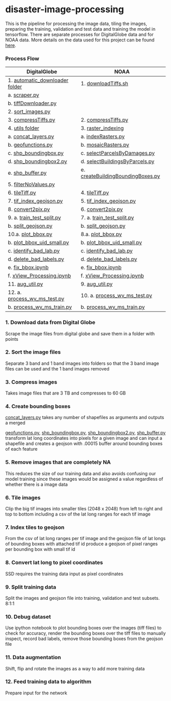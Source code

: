 # disaster-image-processing

This is the pipeline for processing the image data, tiling the images, preparing the training, validation and test data and training the model in tensorflow.  There are separate processes for DigitalGlobe data and for NOAA data.  More details on the data used for this project can be found [here](https://github.com/DDS-Lab/disaster-image-processing/blob/master/data.md). 

### Process Flow

| DigitalGlobe | NOAA |
| --------------------- | --------------------|
|1. [automatic_downloader folder](https://github.com/DDS-Lab/disaster-image-processing/tree/master/automatic-image-downloader)|1. [downloadTiffs.sh]()|
|a. [scraper.py](https://github.com/DDS-Lab/disaster-image-processing/blob/master/automatic-image-downloader/scripts/scraper.py)||
|b. [tiffDownloader.py](https://github.com/DDS-Lab/disaster-image-processing/blob/automatic-image-downloader/automatic-image-downloader/automatic_downloader/tiffDownloader.py)||
|2. [sort_images.py](https://github.com/DDS-Lab/harvey-data-processing/blob/script_cleaning/band_sorting/sort_images.py)||
|3. [compressTiffs.py](https://github.com/DDS-Lab/disaster-image-processing/blob/master/raster-processing/raster_utilities/compressTiffs.py)|2. [compressTiffs.py](https://github.com/DDS-Lab/disaster-image-processing/blob/master/raster-processing/raster_utilities/compressTiffs.py)|
|4. [utils folder](https://github.com/DDS-Lab/disaster-image-processing/tree/master/utils)|3. [raster_indexing]()|
|a. [concat_layers.py](https://github.com/DDS-Lab/disaster-image-processing/blob/master/utils/concat_layers.py)|a. [indexRasters.py]()|
|b. [geofunctions.py](https://github.com/DDS-Lab/disaster-image-processing/blob/master/utils/geofunctions.py)|b. [mosaicRasters.py](https://github.com/DDS-Lab/disaster-image-processing/blob/master/raster-processing/raster_mosaicking/mosaicRasters.py)
|c. [shp_boundingbox.py](https://github.com/DDS-Lab/disaster-image-processing/blob/master/utils/shp_boundingbox.py)|c. [selectParcelsByDamages.py]()|
|d. [shp_boundingbox2.py](https://github.com/DDS-Lab/disaster-image-processing/blob/master/utils/shp_boundingbox2.py)|d. [selectBuildingsByParcels.py]()|
|e. [shp_buffer.py](https://github.com/DDS-Lab/disaster-image-processing/blob/master/utils/shp_buffer.py)|e. [createBuildingBoundingBoxes.py](https://github.com/DDS-Lab/disaster-image-processing/blob/master/training-data-processing/training-data-processing/createBuildingBoundingBoxes.py)|
|5. [filterNoValues.py](https://github.com/DDS-Lab/disaster-image-processing/blob/master/raster-processing/raster_sorting/filterNoValues.py)||
|6. [tileTiff.py](https://github.com/DDS-Lab/hyak_files/blob/master/tileTiff.py)|4. [tileTiff.py](https://github.com/DDS-Lab/hyak_files/blob/master/tileTiff.py)|
|7. [tif_index_geojson.py](https://github.com/DDS-Lab/disaster-image-processing/blob/master/tif_index_geojson.py)|5. [tif_index_geojson.py](https://github.com/DDS-Lab/disaster-image-processing/blob/master/tif_index_geojson.py)|
|8. [convert2pix.py](https://github.com/DDS-Lab/disaster-image-processing/blob/master/utils/convert2pix.py)|6. [convert2pix.py](https://github.com/DDS-Lab/disaster-image-processing/blob/master/utils/convert2pix.py)|
|9. a. [train_test_split.py](https://github.com/DDS-Lab/harvey_data_process/blob/master/train_test_split.py)|7. a. [train_test_split.py](https://github.com/DDS-Lab/harvey_data_process/blob/master/train_test_split.py)|
|b. [split_geojson.py](https://github.com/DDS-Lab/harvey_data_process/blob/master/split_geojson.py)|b. [split_geojson.py](https://github.com/DDS-Lab/harvey_data_process/blob/master/split_geojson.py)|
|10.a. [plot_bbox.py](https://github.com/DDS-Lab/harvey_data_process/blob/master/plot_bbox.py)|8.a. [plot_bbox.py](https://github.com/DDS-Lab/harvey_data_process/blob/master/plot_bbox.py)|
|b. [plot_bbox_uid_small.py](https://github.com/DDS-Lab/harvey_data_process/blob/master/plot_bbox_uid_small.py)|b. [plot_bbox_uid_small.py](https://github.com/DDS-Lab/harvey_data_process/blob/master/plot_bbox_uid_small.py)|
|c. [identify_bad_lab.py](https://github.com/DDS-Lab/harvey_data_process/blob/master/identify_bad_labels.py)|c. [identify_bad_lab.py](https://github.com/DDS-Lab/harvey_data_process/blob/master/identify_bad_labels.py)|
|d. [delete_bad_labels.py](https://github.com/DDS-Lab/harvey_data_process/blob/master/delete_bad_labels.py)|d. [delete_bad_labels.py](https://github.com/DDS-Lab/harvey_data_process/blob/master/delete_bad_labels.py)|
|e. [fix_bbox.ipynb](https://github.com/DDS-Lab/harvey_data_process/blob/master/fix_bbox.ipynb)|e. [fix_bbox.ipynb](https://github.com/DDS-Lab/harvey_data_process/blob/master/fix_bbox.ipynb)|
|f. [xView_Processing.ipynb](https://github.com/DDS-Lab/harvey_data_process/blob/master/xView_Processing.ipynb)|f. [xView_Processing.ipynb](https://github.com/DDS-Lab/harvey_data_process/blob/master/xView_Processing.ipynb)|
|11. [aug_util.py](https://github.com/DDS-Lab/harvey_data_process/blob/master/aug_util.py)|9. [aug_util.py](https://github.com/DDS-Lab/harvey_data_process/blob/master/aug_util.py)|
|12. a. [process_wv_ms_test.py](https://github.com/DDS-Lab/harvey_data_process/blob/master/process_wv_ms_test.py)|10. a. [process_wv_ms_test.py](https://github.com/DDS-Lab/harvey_data_process/blob/master/process_wv_ms_test.py)|
|b. [process_wv_ms_train.py](https://github.com/DDS-Lab/harvey_data_process/blob/master/process_wv_ms_train.py)|b. [process_wv_ms_train.py](https://github.com/DDS-Lab/harvey_data_process/blob/master/process_wv_ms_train.py)|


### 1. Download data from Digital Globe

Scrape the image files from digital globe and save them in a folder with points

### 2. Sort the image files

Separate 3 band and 1 band images into folders so that the 3 band image files can be used and the 1 band images removed

### 3. Compress images

Takes image files that are 3 TB and compresses to 60 GB

### 4. Create bounding boxes

[concat_layers.py](https://github.com/DDS-Lab/disaster-image-processing/blob/master/utils/concat_layers.py) takes any number of shapefiles as arguments and outputs a merged

[geofunctions.py](https://github.com/DDS-Lab/disaster-image-processing/blob/master/utils/geofunctions.py), [shp_boundingbox.py](https://github.com/DDS-Lab/disaster-image-processing/blob/master/utils/shp_boundingbox.py), [shp_boundingbox2.py](https://github.com/DDS-Lab/disaster-image-processing/blob/master/utils/shp_boundingbox2.py), [shp_buffer.py](https://github.com/DDS-Lab/disaster-image-processing/blob/master/utils/shp_buffer.py) transform lat long coordinates into pixels for a given image and can input a shapefile and creates a geojson with .00015 buffer around bounding boxes of each feature

### 5. Remove images that are completely NA

This reduces the size of our training data and also avoids confusing our model training since these images would be assigned a value regardless of whether there is a image data

### 6. Tile images

Clip the big tif images into smaller tiles (2048 x 2048) from left to right and top to bottom including a csv of the lat long ranges for each tif image

### 7. Index tiles to geojson

From the csv of lat long ranges per tif image and the geojson file of lat longs of bounding boxes with attached tif id produce a geojson of pixel ranges per bounding box with small tif id

### 8. Convert lat long to pixel coordinates

SSD requires the training data input as pixel coordinates

### 9. Split training data

Split the images and geojson file into training, validation and test subsets.  8:1:1

### 10. Debug dataset

Use ipython notebook to plot bounding boxes over the images (tiff files) to check for accuracy, render the bounding boxes over the tiff files to manually inspect, record bad labels, remove those bounding boxes from the geojson file

### 11. Data augmentation

Shift, flip and rotate the images as a way to add more training data

### 12. Feed training data to algorithm
Prepare input for the network

